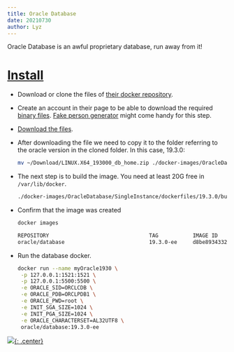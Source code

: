 ```yaml
---
title: Oracle Database
date: 20210730
author: Lyz
---
```


Oracle Database is an awful proprietary database, run away from it!

# [Install](https://dzone.com/articles/create-an-oracle-database-docker-image)

* Download or clone the files of [their docker
    repository](https://github.com/oracle/docker-images/).
* Create an account in their page to be able to download the required [binary
    files](https://www.oracle.com/database/technologies/oracle-database-software-downloads.html).
    [Fake person generator](https://www.fakepersongenerator.com/) might come
    handy for this step.
* [Download the
    files](https://download.oracle.com/otn/linux/oracle19c/190000/LINUX.X64_193000_db_home.zip).

* After downloading the file we need to copy it to the folder referring to the oracle version in the cloned folder. In this case, 19.3.0:

    ```bash
    mv ~/Download/LINUX.X64_193000_db_home.zip ./docker-images/OracleDatabase/SingleInstance/dockerfiles/19.3.0/
    ```

* The next step is to build the image. You need at least 20G free in
    `/var/lib/docker`.

    ```bash
    ./docker-images/OracleDatabase/SingleInstance/dockerfiles/19.3.0/buildDockerImage.sh -v 19.3.0 -e
    ```

* Confirm that the image was created
    ```bash
    docker images

    REPOSITORY                                TAG           IMAGE ID       CREATED          SIZE
    oracle/database                           19.3.0-ee     d8be8934332d   53 minutes ago   6.54GB
    ```

* Run the database docker.
    ```bash
    docker run --name myOracle1930 \
     -p 127.0.0.1:1521:1521 \
     -p 127.0.0.1:5500:5500 \
     -e ORACLE_SID=ORCLCDB \
     -e ORACLE_PDB=ORCLPDB1 \
     -e ORACLE_PWD=root \
     -e INIT_SGA_SIZE=1024 \
     -e INIT_PGA_SIZE=1024 \
     -e ORACLE_CHARACTERSET=AL32UTF8 \
     oracle/database:19.3.0-ee
    ```
[![](not-by-ai.svg){: .center}](https://notbyai.fyi)
